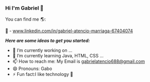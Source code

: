 ### Hi I'm Gabriel  👋

<!--
**GaboEnr/GaboEnr** is a ✨ _special_ ✨ repository because its `README.md` (this file) appears on your GitHub profile.
-->
You can find me 🌎:

🔗 - www.linkedin.com/in/gabriel-atencio-marriaga-67404074
 


***Here are some ideas to get you started:*** 

- 🔭 I’m currently working on ...
- 🌱 I’m currently learning Java, HTML, CSS ...
- 📫 How to reach me: My Email is gabrielatencio688@gmail.com
- 😄 Pronouns: Gabo
- ⚡ Fun fact:I like technology 🌟

    
